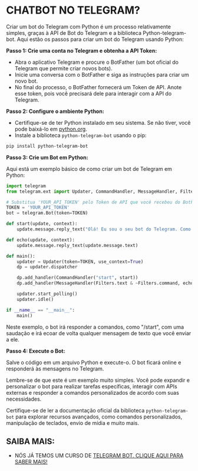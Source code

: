 # CHATBOT NO TELEGRAM?
Criar um bot do Telegram com Python é um processo relativamente simples, graças à API de Bot do Telegram e a biblioteca Python-telegram-bot. Aqui estão os passos para criar um bot do Telegram usando Python:

**Passo 1: Crie uma conta no Telegram e obtenha a API Token:**

- Abra o aplicativo Telegram e procure o BotFather (um bot oficial do Telegram que permite criar novos bots).
- Inicie uma conversa com o BotFather e siga as instruções para criar um novo bot.
- No final do processo, o BotFather fornecerá um Token de API. Anote esse token, pois você precisará dele para interagir com a API do Telegram.

**Passo 2: Configure o ambiente Python:**

- Certifique-se de ter Python instalado em seu sistema. Se não tiver, você pode baixá-lo em [python.org](https://www.python.org/downloads/).
- Instale a biblioteca `python-telegram-bot` usando o pip:

```bash
pip install python-telegram-bot
```

**Passo 3: Crie um Bot em Python:**

Aqui está um exemplo básico de como criar um bot de Telegram em Python:

```python
import telegram
from telegram.ext import Updater, CommandHandler, MessageHandler, Filters, ConversationHandler

# Substitua 'YOUR_API_TOKEN' pelo Token de API que você recebeu do BotFather
TOKEN = 'YOUR_API_TOKEN'
bot = telegram.Bot(token=TOKEN)

def start(update, context):
    update.message.reply_text("Olá! Eu sou o seu bot do Telegram. Como posso ajudar?")

def echo(update, context):
    update.message.reply_text(update.message.text)

def main():
    updater = Updater(token=TOKEN, use_context=True)
    dp = updater.dispatcher

    dp.add_handler(CommandHandler("start", start))
    dp.add_handler(MessageHandler(Filters.text & ~Filters.command, echo))

    updater.start_polling()
    updater.idle()

if __name__ == "__main__":
    main()
```

Neste exemplo, o bot irá responder a comandos, como "/start", com uma saudação e irá ecoar de volta qualquer mensagem de texto que você enviar a ele.

**Passo 4: Execute o Bot:**

Salve o código em um arquivo Python e execute-o. O bot ficará online e responderá às mensagens no Telegram.

Lembre-se de que este é um exemplo muito simples. Você pode expandir e personalizar o bot para realizar tarefas específicas, interagir com APIs externas e responder a comandos personalizados de acordo com suas necessidades.

Certifique-se de ler a documentação oficial da biblioteca `python-telegram-bot` para explorar recursos avançados, como comandos personalizados, manipulação de teclados, envio de mídia e muito mais.

## SAIBA MAIS:
* NÓS JÁ TEMOS UM CURSO DE [TELEGRAM BOT. CLIQUE AQUI PARA SABER MAIS!](https://github.com/VILHALVA/CURSO-DE-TELEGRAM-BOT)